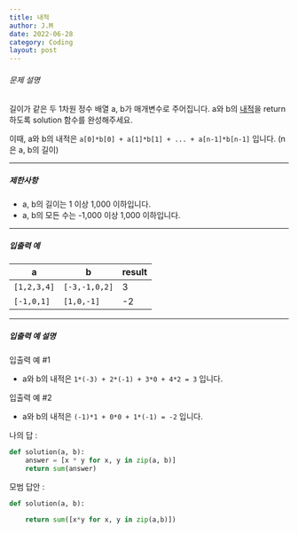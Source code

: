 ```yaml
---
title: 내적
author: J.M
date: 2022-06-28
category: Coding
layout: post
---
```


###### 문제 설명

길이가 같은 두 1차원 정수 배열 a, b가 매개변수로 주어집니다. a와 b의 [내적](https://en.wikipedia.org/wiki/Dot_product)을 return 하도록 solution 함수를 완성해주세요.

이때, a와 b의 내적은 `a[0]*b[0] + a[1]*b[1] + ... + a[n-1]*b[n-1]` 입니다. (n은 a, b의 길이)

------

##### 제한사항

- a, b의 길이는 1 이상 1,000 이하입니다.
- a, b의 모든 수는 -1,000 이상 1,000 이하입니다.

------

##### 입출력 예

| a           | b             | result |
| ----------- | ------------- | ------ |
| `[1,2,3,4]` | `[-3,-1,0,2]` | 3      |
| `[-1,0,1]`  | `[1,0,-1]`    | -2     |

------

##### 입출력 예 설명

입출력 예 #1

- a와 b의 내적은 `1*(-3) + 2*(-1) + 3*0 + 4*2 = 3` 입니다.

입출력 예 #2

- a와 b의 내적은 `(-1)*1 + 0*0 + 1*(-1) = -2` 입니다.

나의 답 :

```python
def solution(a, b):
    answer = [x * y for x, y in zip(a, b)]
    return sum(answer)
```

모범 답안 : 

```python
def solution(a, b):

    return sum([x*y for x, y in zip(a,b)])
```

